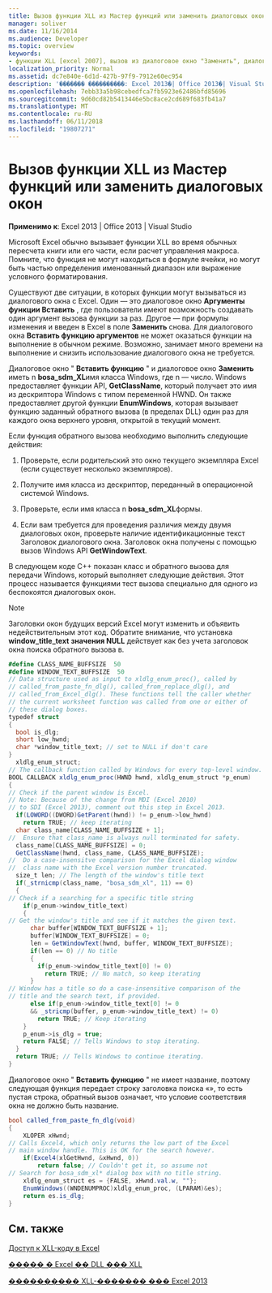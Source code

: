 ```yaml
---
title: Вызов функции XLL из Мастер функций или заменить диалоговых окон
manager: soliver
ms.date: 11/16/2014
ms.audience: Developer
ms.topic: overview
keywords:
- функции XLL [excel 2007], вызов из диалоговое окно "Заменить", диалоговое окно Заменить поле [Excel 2007] вызывать функции XLL, Мастер функций [Excel 2007], вызов функции XLL, функции XLL [Excel 2007], вызов из Мастер функций
localization_priority: Normal
ms.assetid: dc7e840e-6d1d-427b-97f9-7912e60ec954
description: '������� ����������: Excel 2013�| Office 2013�| Visual Studio'
ms.openlocfilehash: 7ebb33a5b98cebedfca7fb5923e62486bfd85696
ms.sourcegitcommit: 9d60cd82b5413446e5bc8ace2cd689f683fb41a7
ms.translationtype: MT
ms.contentlocale: ru-RU
ms.lasthandoff: 06/11/2018
ms.locfileid: "19807271"
---
```

# <a name="call-xll-functions-from-the-function-wizard-or-replace-dialog-boxes"></a>Вызов функции XLL из Мастер функций или заменить диалоговых окон

 **Применимо к**: Excel 2013 | Office 2013 | Visual Studio 
  
Microsoft Excel обычно вызывает функции XLL во время обычных пересчета книги или его части, если расчет управления макроса. Помните, что функция не могут находиться в формуле ячейки, но могут быть частью определения именованный диапазон или выражение условного форматирования.
  
Существуют две ситуации, в которых функции могут вызываться из диалогового окна с Excel. Один — это диалоговое окно **Аргументы функции Вставить** , где пользователи имеют возможность создавать один аргумент вызова функции за раз. Другое — при формулы изменения и введен в Excel в поле **Заменить** снова. Для диалогового окна **Вставить функцию аргументов** не может оказаться функции на выполнение в обычном режиме. Возможно, занимает много времени на выполнение и снизить использование диалогового окна не требуется. 
  
Диалоговое окно " **Вставить функцию** " и диалоговое окно **Заменить** иметь n **bosa_sdm_XL**имя класса Windows, где n — число. Windows предоставляет функции API, **GetClassName**, который получает это имя из дескриптора Windows с типом переменной HWND. Он также предоставляет другой функции **EnumWindows**, которая вызывает функцию заданный обратного вызова (в пределах DLL) один раз для каждого окна верхнего уровня, открытой в текущий момент.
  
Если функция обратного вызова необходимо выполнить следующие действия:
  
1. Проверьте, если родительский это окно текущего экземпляра Excel (если существует несколько экземпляров).
    
2. Получите имя класса из дескриптор, переданный в операционной системой Windows.
    
3. Проверьте, если имя класса n **bosa_sdm_XL**формы.
    
4. Если вам требуется для проведения различия между двумя диалоговых окон, проверьте наличие идентификационные текст Заголовок диалогового окна. Заголовок окна получены с помощью вызов Windows API **GetWindowText**.
    
В следующем коде C++ показан класс и обратного вызова для передачи Windows, который выполняет следующие действия. Этот процесс называется функциями тест вызова специально для одного из беспокоятся диалоговых окон. 
  
> [!NOTE]
> Заголовки окон будущих версий Excel могут изменить и объявить недействительным этот код. Обратите внимание, что установка **window_title_text** **значения NULL** действует как без учета заголовок окна поиска обратного вызова в. 
  
```cs
#define CLASS_NAME_BUFFSIZE  50
#define WINDOW_TEXT_BUFFSIZE  50
// Data structure used as input to xldlg_enum_proc(), called by
// called_from_paste_fn_dlg(), called_from_replace_dlg(), and
// called_from_Excel_dlg(). These functions tell the caller whether
// the current worksheet function was called from one or either of
// these dialog boxes.
typedef struct
{
  bool is_dlg;
  short low_hwnd;
  char *window_title_text; // set to NULL if don't care
}
  xldlg_enum_struct;
// The callback function called by Windows for every top-level window.
BOOL CALLBACK xldlg_enum_proc(HWND hwnd, xldlg_enum_struct *p_enum)
{
// Check if the parent window is Excel.
// Note: Because of the change from MDI (Excel 2010)
// to SDI (Excel 2013), comment out this step in Excel 2013.
  if(LOWORD((DWORD)GetParent(hwnd)) != p_enum->low_hwnd)
    return TRUE; // keep iterating
  char class_name[CLASS_NAME_BUFFSIZE + 1];
//  Ensure that class_name is always null terminated for safety.
  class_name[CLASS_NAME_BUFFSIZE] = 0;
  GetClassName(hwnd, class_name, CLASS_NAME_BUFFSIZE);
//  Do a case-insensitve comparison for the Excel dialog window
//  class name with the Excel version number truncated.
  size_t len; // The length of the window's title text
  if(_strnicmp(class_name, "bosa_sdm_xl", 11) == 0)
  {
// Check if a searching for a specific title string
    if(p_enum->window_title_text) 
    {
// Get the window's title and see if it matches the given text.
      char buffer[WINDOW_TEXT_BUFFSIZE + 1];
      buffer[WINDOW_TEXT_BUFFSIZE] = 0;
      len = GetWindowText(hwnd, buffer, WINDOW_TEXT_BUFFSIZE);
      if(len == 0) // No title
      {
        if(p_enum->window_title_text[0] != 0)
          return TRUE; // No match, so keep iterating
      }
// Window has a title so do a case-insensitive comparison of the
// title and the search text, if provided.
      else if(p_enum->window_title_text[0] != 0
      && _stricmp(buffer, p_enum->window_title_text) != 0)
        return TRUE; // Keep iterating
    }
    p_enum->is_dlg = true;
    return FALSE; // Tells Windows to stop iterating.
  }
  return TRUE; // Tells Windows to continue iterating.
}
```

Диалоговое окно " **Вставить функцию** " не имеет название, поэтому следующая функция передает строку заголовка поиска «», то есть пустая строка, обратный вызов означает, что условие соответствия окна не должно быть название. 
  
```cs
bool called_from_paste_fn_dlg(void)
{
    XLOPER xHwnd;
// Calls Excel4, which only returns the low part of the Excel
// main window handle. This is OK for the search however.
    if(Excel4(xlGetHwnd, &xHwnd, 0))
        return false; // Couldn't get it, so assume not
// Search for bosa_sdm_xl* dialog box with no title string.
    xldlg_enum_struct es = {FALSE, xHwnd.val.w, ""};
    EnumWindows((WNDENUMPROC)xldlg_enum_proc, (LPARAM)&es);
    return es.is_dlg;
}
```

## <a name="see-also"></a>См. также



[Доступ к XLL-коду в Excel](accessing-xll-code-in-excel.md)
  
[����� � Excel �� DLL ��� XLL](calling-into-excel-from-the-dll-or-xll.md)
  
[���������� XLL-������� ��� Excel 2013](developing-excel-xlls.md)

